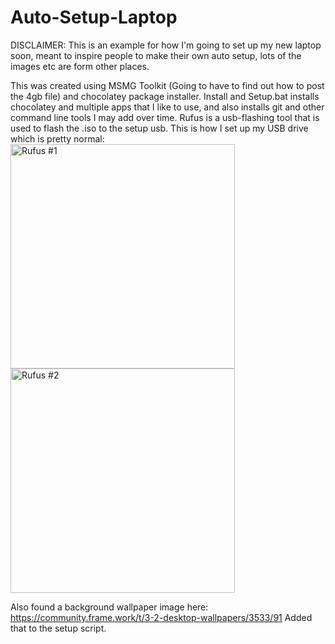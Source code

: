 # Auto-Setup-Laptop
DISCLAIMER: This is an example for how I'm going to set up my new laptop soon, meant to inspire people to make their own auto setup, lots of the images etc are form other places.

This was created using MSMG Toolkit (Going to have to find out how to post the 4gb file) and chocolatey package installer.
Install and Setup.bat installs chocolatey and multiple apps that I like to use,  and also installs git and other command line tools I may add over time.
Rufus is a usb-flashing tool that is used to flash the .iso to the setup usb. This is how I set up my USB drive which is pretty normal:
<img width="359" alt="Rufus #1" src="https://user-images.githubusercontent.com/106939571/208372155-c7b2078c-7611-432c-abe5-3b13353ca02c.png">
<img width="359" alt="Rufus #2" src="https://user-images.githubusercontent.com/106939571/208372153-6a4cadab-cc1a-45b9-a25a-78d89d5506a3.png">

Also found a background wallpaper image here: https://community.frame.work/t/3-2-desktop-wallpapers/3533/91
Added that to the setup script.
